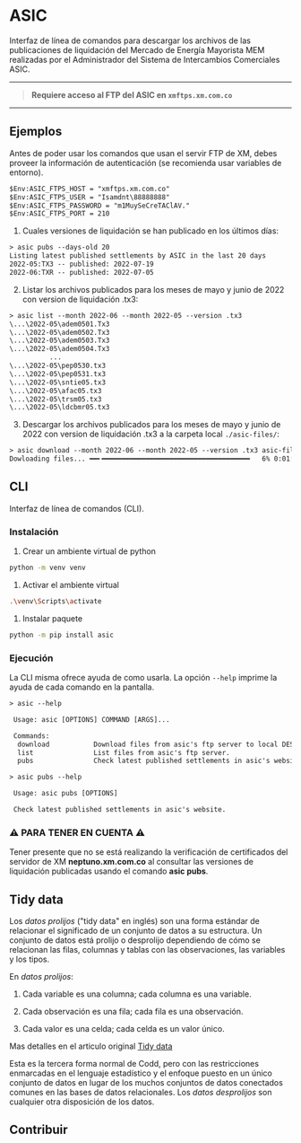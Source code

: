 # ASIC

Interfaz de línea de comandos para descargar los archivos de las publicaciones de liquidación del Mercado de Energía Mayorista MEM realizadas por el Administrador del Sistema de Intercambios Comerciales ASIC.

------

> **Requiere acceso al FTP del ASIC en `xmftps.xm.com.co`**

------

## Ejemplos

Antes de poder usar los comandos que usan el servir FTP de XM, debes proveer la información de autenticación (se recomienda usar variables de entorno).

```txt
$Env:ASIC_FTPS_HOST = "xmftps.xm.com.co"
$Env:ASIC_FTPS_USER = "Isamdnt\88888888"
$Env:ASIC_FTPS_PASSWORD = "m1MuySeCreTAClAV."
$Env:ASIC_FTPS_PORT = 210
```

1. Cuales versiones de liquidación se han publicado en los últimos días:

```txt
> asic pubs --days-old 20
Listing latest published settlements by ASIC in the last 20 days
2022-05:TX3 -- published: 2022-07-19
2022-06:TXR -- published: 2022-07-05
```

2. Listar los archivos publicados para los meses de mayo y junio de 2022 con version de liquidación .tx3:

```txt
> asic list --month 2022-06 --month 2022-05 --version .tx3
\...\2022-05\adem0501.Tx3
\...\2022-05\adem0502.Tx3
\...\2022-05\adem0503.Tx3
\...\2022-05\adem0504.Tx3
          ...
\...\2022-05\pep0530.tx3
\...\2022-05\pep0531.tx3
\...\2022-05\sntie05.tx3
\...\2022-05\afac05.tx3
\...\2022-05\trsm05.tx3
\...\2022-05\ldcbmr05.tx3
```

3. Descargar los archivos publicados para los meses de mayo y junio de 2022 con version de liquidación .tx3 a la carpeta local `./asic-files/`:

```txt
> asic download --month 2022-06 --month 2022-05 --version .tx3 asic-files
Dowloading files... ━━╸━━━━━━━━━━━━━━━━━━━━━━━━━━━━━━━━━━━━━   6% 0:01:05
```


## CLI

Interfaz de línea de comandos (CLI).

### Instalación

1. Crear un ambiente virtual de python

```sh
python -m venv venv
```

1. Activar el ambiente virtual

```sh
.\venv\Scripts\activate
```

1. Instalar paquete

```sh
python -m pip install asic
```

### Ejecución

La CLI misma ofrece ayuda de como usarla.
La opción `--help` imprime la ayuda de cada comando en la pantalla.

```txt
> asic --help 

 Usage: asic [OPTIONS] COMMAND [ARGS]...

 Commands:
  download           Download files from asic's ftp server to local DESTINATION folder.
  list               List files from asic's ftp server.
  pubs               Check latest published settlements in asic's website. 
```

```txt
> asic pubs --help

 Usage: asic pubs [OPTIONS]

 Check latest published settlements in asic's website.
```

### ⚠️ PARA TENER EN CUENTA ⚠️

Tener presente que no se está realizando la verificación de certificados del servidor de XM **neptuno.xm.com.co** al consultar las versiones de liquidación publicadas usando el comando **asic pubs**.

## Tidy data

Los *datos prolijos* ("tidy data" en inglés) son una forma estándar de relacionar el significado de un conjunto de datos a su estructura.
Un conjunto de datos está prolijo o desprolijo dependiendo de cómo se relacionan las filas, columnas y tablas con las observaciones, las variables y los tipos.

En *datos prolijos*:

1. Cada variable es una columna; cada columna es una variable.

1. Cada observación es una fila; cada fila es una observación.

1. Cada valor es una celda; cada celda es un valor único.

Mas detalles en el articulo original [Tidy data][tidy-data]

Esta es la tercera forma normal de Codd, pero con las restricciones enmarcadas en el lenguaje estadístico y el enfoque puesto en un único conjunto de datos en lugar de los muchos conjuntos de datos conectados comunes en las bases de datos relacionales.
Los *datos desprolijos* son cualquier otra disposición de los datos.

[tidy-data]: <http://www.jstatsoft.org/v59/i10/> "Hadley Wickham (2014). Tidy data. The Journal of Statistical Software, 59."

## Contribuir
